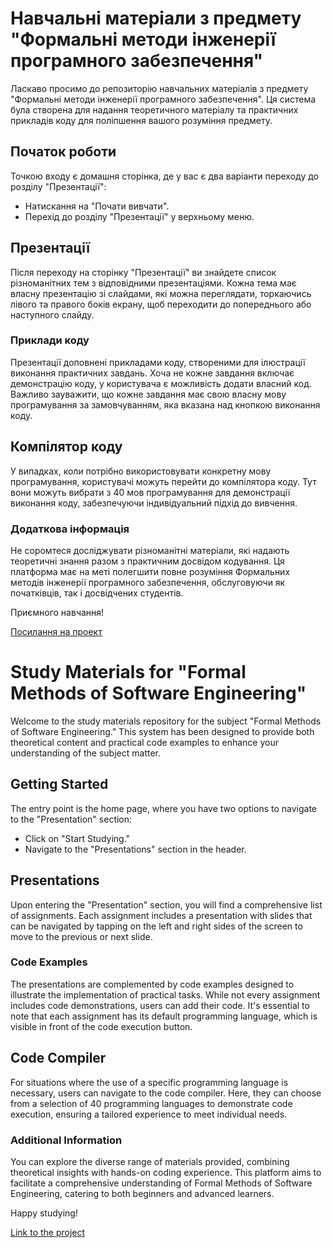 # Навчальні матеріали з предмету "Формальні методи інженерії програмного забезпечення"

Ласкаво просимо до репозиторію навчальних матеріалів з предмету "Формальні методи інженерії програмного забезпечення". Ця система була створена для надання теоретичного матеріалу та практичних прикладів коду для поліпшення вашого розуміння предмету.

## Початок роботи

Точкою входу є домашня сторінка, де у вас є два варіанти переходу до розділу "Презентації":
- Натискання на "Почати вивчати".
- Перехід до розділу "Презентації" у верхньому меню.

## Презентації

Після переходу на сторінку "Презентації" ви знайдете список різноманітних тем з відповідними презентаціями. Кожна тема має власну презентацію зi слайдами, які можна переглядати, торкаючись лівого та правого боків екрану, щоб переходити до попереднього або наступного слайду.

### Приклади коду

Презентації доповнені прикладами коду, створеними для ілюстрації виконання практичних завдань. Хоча не кожне завдання включає демонстрацію коду, у користувача є можливість додати власний код. Важливо зауважити, що кожне завдання має свою власну мову програмування за замовчуванням, яка вказана над кнопкою виконання коду.

## Компілятор коду

У випадках, коли потрібно використовувати конкретну мову програмування, користувачі можуть перейти до компілятора коду. Тут вони можуть вибрати з 40 мов програмування для демонстрації виконання коду, забезпечуючи індивідуальний підхід до вивчення.

### Додаткова інформація

Не соромтеся досліджувати різноманітні матеріали, які надають теоретичні знання разом з практичним досвідом кодування. Ця платформа має на меті полегшити повне розуміння Формальних методів інженерії програмного забезпечення, обслуговуючи як початківців, так і досвідчених студентів.

Приємного навчання!

[Посилання на проект](https://vladyslavstarichenko.github.io/fmipz/)

# Study Materials for "Formal Methods of Software Engineering"

Welcome to the study materials repository for the subject "Formal Methods of Software Engineering." This system has been designed to provide both theoretical content and practical code examples to enhance your understanding of the subject matter.

## Getting Started

The entry point is the home page, where you have two options to navigate to the "Presentation" section:
- Click on "Start Studying."
- Navigate to the "Presentations" section in the header.

## Presentations

Upon entering the "Presentation" section, you will find a comprehensive list of assignments. Each assignment includes a presentation with slides that can be navigated by tapping on the left and right sides of the screen to move to the previous or next slide.

### Code Examples

The presentations are complemented by code examples designed to illustrate the implementation of practical tasks. While not every assignment includes code demonstrations, users can add their code. It's essential to note that each assignment has its default programming language, which is visible in front of the code execution button.

## Code Compiler

For situations where the use of a specific programming language is necessary, users can navigate to the code compiler. Here, they can choose from a selection of 40 programming languages to demonstrate code execution, ensuring a tailored experience to meet individual needs.

### Additional Information

You can explore the diverse range of materials provided, combining theoretical insights with hands-on coding experience. This platform aims to facilitate a comprehensive understanding of Formal Methods of Software Engineering, catering to both beginners and advanced learners.

Happy studying!

[Link to the project](https://vladyslavstarichenko.github.io/fmipz/)
